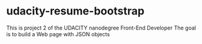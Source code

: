 # udacity-resume-bootstrap

This is project 2 of the UDACITY nanodegree Front-End Developer
The goal is to build a Web page with JSON objects

